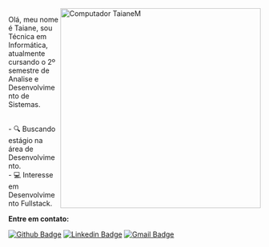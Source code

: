 <img src="https://raw.githubusercontent.com/MicaelliMedeiros/micaellimedeiros/master/image/computer-illustration.png" min-width="400px" max-width="400px" width="400px" align="right" alt="Computador TaianeM">

<p align="left"> 
  Olá, meu nome é Taiane, sou Técnica em Informática, atualmente cursando o 2º semestre de Analise e Desenvolvimento de Sistemas.
</p>

<p align="left">
  <br> - 🔍 Buscando estágio na área de Desenvolvimento. </br>
  - 💻 Interesse em Desenvolvimento Fullstack.
</p>


**Entre em contato:**

[![Github Badge](https://img.shields.io/badge/-Github-000?style=flat-square&logo=Github&logoColor=white&link=https://github.com/TaianeM)](https://github.com/TaianeM)
[![Linkedin Badge](https://img.shields.io/badge/-LinkedIn-blue?style=flat-square&logo=Linkedin&logoColor=white&link=https://www.linkedin.com/in/taiane-medeiro/)](https://www.linkedin.com/in/taiane-medeiro/)
[![Gmail Badge](https://img.shields.io/badge/-Gmail-c14438?style=flat-square&logo=Gmail&logoColor=white&link=mailto:taianemedeiro16@gmail.com)](mailto:taianemedeiro16@gmail.com)
